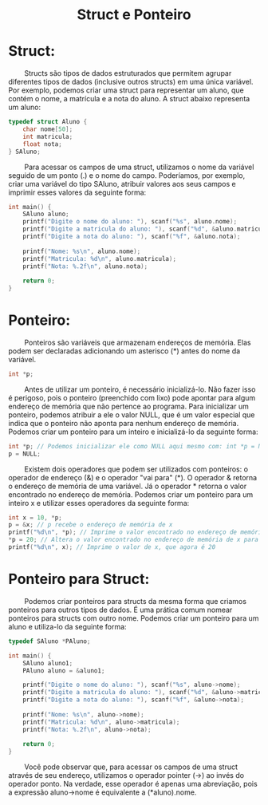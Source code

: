 <h1 align="center"> Struct e Ponteiro </h1>

# Struct:
&emsp;&emsp; Structs são tipos de dados estruturados que permitem agrupar diferentes tipos de dados (inclusive outros structs) em uma única variável. Por exemplo, podemos criar uma struct para representar um aluno, que contém o nome, a matrícula e a nota do aluno. A struct abaixo representa um aluno:
~~~c
typedef struct Aluno {
	char nome[50];
	int matricula;
	float nota;
} SAluno;
~~~

&emsp;&emsp; Para acessar os campos de uma struct, utilizamos o nome da variável seguido de um ponto (.) e o nome do campo. Poderíamos, por exemplo, criar uma variável do tipo SAluno, atribuir valores aos seus campos e imprimir esses valores da seguinte forma: 
~~~c
int main() {
	SAluno aluno;
	printf("Digite o nome do aluno: "), scanf("%s", aluno.nome);
	printf("Digite a matricula do aluno: "), scanf("%d", &aluno.matricula);
	printf("Digite a nota do aluno: "), scanf("%f", &aluno.nota);
	
	printf("Nome: %s\n", aluno.nome);
	printf("Matricula: %d\n", aluno.matricula);
	printf("Nota: %.2f\n", aluno.nota);
	
	return 0;
}
~~~

# Ponteiro:
&emsp;&emsp; Ponteiros são variáveis que armazenam endereços de memória. Elas podem ser declaradas adicionando um asterisco (*) antes do nome da variável. 
~~~c
int *p;
~~~

&emsp;&emsp; Antes de utilizar um ponteiro, é necessário inicializá-lo. Não fazer isso é perigoso, pois o ponteiro (preenchido com lixo) pode apontar para algum endereço de memória que não pertence ao programa. Para inicializar um ponteiro, podemos atribuir a ele o valor NULL, que é um valor especial que indica que o ponteiro não aponta para nenhum endereço de memória. Podemos criar um ponteiro para um inteiro e inicializá-lo da seguinte forma:
~~~c
int *p; // Podemos inicializar ele como NULL aqui mesmo com: int *p = NULL;
p = NULL; 
~~~

&emsp;&emsp; Existem dois operadores que podem ser utilizados com ponteiros: o operador de endereço (&) e o operador "vai para" (*). O operador & retorna o endereço de memória de uma variável. Já o operador * retorna o valor encontrado no endereço de memória. Podemos criar um ponteiro para um inteiro x e utilizar esses operadores da seguinte forma:
~~~c
int x = 10, *p;
p = &x; // p recebe o endereço de memória de x
printf("%d\n", *p); // Imprime o valor encontrado no endereço de memória de x, ou seja, 10
*p = 20; // Altera o valor encontrado no endereço de memória de x para 20
printf("%d\n", x); // Imprime o valor de x, que agora é 20
~~~


# Ponteiro para Struct:
&emsp;&emsp; Podemos criar ponteiros para structs da mesma forma que criamos ponteiros para outros tipos de dados. É uma prática comum nomear ponteiros para structs com outro nome. Podemos criar um ponteiro para um aluno e utiliza-lo da seguinte forma:

~~~c
typedef SAluno *PAluno;

int main() {
	SAluno aluno1;
	PAluno aluno = &aluno1;

	printf("Digite o nome do aluno: "), scanf("%s", aluno->nome);
	printf("Digite a matricula do aluno: "), scanf("%d", &aluno->matricula);
	printf("Digite a nota do aluno: "), scanf("%f", &aluno->nota);
	
	printf("Nome: %s\n", aluno->nome);
	printf("Matricula: %d\n", aluno->matricula);
	printf("Nota: %.2f\n", aluno->nota);
	
	return 0;
}
~~~

&emsp;&emsp; Você pode observar que, para acessar os campos de uma struct através de seu endereço, utilizamos o operador pointer (->) ao invés do operador ponto. Na verdade, esse operador é apenas uma abreviação, pois a expressão aluno->nome é equivalente a (*aluno).nome. 

